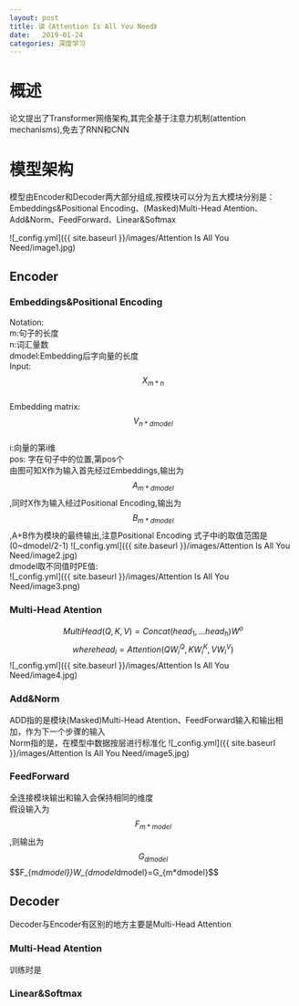```yaml
---
layout: post
title: 读《Attention Is All You Need》
date:   2019-01-24
categories: 深度学习
---
```

# 概述
论文提出了Transformer网络架构,其完全基于注意力机制(attention mechanisms),免去了RNN和CNN

# 模型架构
模型由Encoder和Decoder两大部分组成,按模块可以分为五大模块分别是：Embeddings&Positional Encoding、(Masked)Multi-Head Atention、Add&Norm、FeedForward、Linear&Softmax  

![_config.yml]({{ site.baseurl }}/images/Attention Is All You Need/image1.jpg)
## Encoder
### Embeddings&Positional Encoding
Notation:  
m:句子的长度  
n:词汇量数  
dmodel:Embedding后字向量的长度  
Input: $$X_{m*n}$$  
Embedding matrix: $$V_{n*dmodel}$$  
i:向量的第i维  
pos: 字在句子中的位置,第pos个  
由图可知X作为输入首先经过Embeddings,输出为$$A_{m*dmodel}$$,同时X作为输入经过Positional Encoding,输出为$$B_{m*dmodel}$$,A+B作为模块的最终输出,注意Positional Encoding 式子中i的取值范围是(0~dmodel/2-1)
![_config.yml]({{ site.baseurl }}/images/Attention Is All You Need/image2.jpg)  
dmodel取不同值时PE值:  
![_config.yml]({{ site.baseurl }}/images/Attention Is All You Need/image3.png) 
###  Multi-Head Atention

$$MultiHead(Q,K,V) = Concat(head_{1},...head_{h})W^{o}$$
$$where head_{i} = Attention(QW^Q_{i},KW^K_{i},VW^V_{i})$$
![_config.yml]({{ site.baseurl }}/images/Attention Is All You Need/image4.jpg)  
###  Add&Norm  
ADD指的是模块(Masked)Multi-Head Atention、FeedForward输入和输出相加，作为下一个步骤的输入  
Norm指的是，在模型中数据按层进行标准化
![_config.yml]({{ site.baseurl }}/images/Attention Is All You Need/image5.jpg)  
###  FeedForward
全连接模块输出和输入会保持相同的维度   
假设输入为$$F_{m*model}$$,则输出为$$G_{dmodel}$$
$$F_{m*dmodel}}W_{dmodel*dmodel}=G_{m*dmodel}$$
##  Decoder
Decoder与Encoder有区别的地方主要是Multi-Head Attention
###  Multi-Head Atention
训练时是
###  Linear&Softmax 

